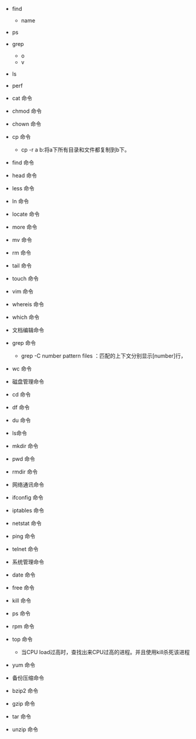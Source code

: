 - find
  - name
- ps
- grep
  - o
  - v
- ls
- perf


- cat 命令
- chmod 命令
- chown 命令
- cp 命令
  - cp -r a b:将a下所有目录和文件都复制到b下。
  
- find 命令
- head 命令
- less 命令
- ln 命令
- locate 命令
- more 命令
- mv 命令
- rm 命令
- tail 命令
- touch 命令
- vim 命令
- whereis 命令
- which 命令



- 文档编辑命令
- grep 命令
    - grep -C number pattern files ：匹配的上下文分别显示[number]行，
- wc 命令
- 磁盘管理命令
- cd 命令
- df 命令
- du 命令
- ls命令
- mkdir 命令
- pwd 命令
- rmdir 命令
- 网络通讯命令
- ifconfig 命令
- iptables 命令
- netstat 命令
- ping 命令
- telnet 命令
- 系统管理命令
- date 命令
- free 命令
- kill 命令
- ps 命令
- rpm 命令
- top 命令
  - 当CPU load过高时，查找出来CPU过高的进程。并且使用kill杀死该进程
  
- yum 命令
- 备份压缩命令
- bzip2 命令
- gzip 命令
- tar 命令
- unzip 命令
